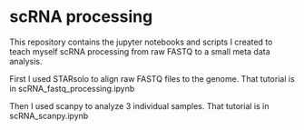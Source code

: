 # scRNA processing
This repository contains the jupyter notebooks and scripts I created to teach myself scRNA processing from raw FASTQ to a small meta data analysis.

First I used STARsolo to align raw FASTQ files to the genome. That tutorial is in scRNA_fastq_processing.ipynb

Then I used scanpy to analyze 3 individual samples. That tutorial is in scRNA_scanpy.ipynb
